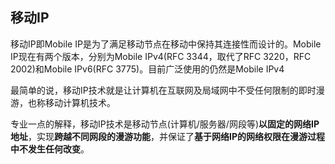 ## 移动IP
移动IP即Mobile IP是为了满足移动节点在移动中保持其连接性而设计的。Mobile IP现在有两个版本，分别为Mobile IPv4(RFC 3344，取代了RFC 3220，RFC 2002)和Mobile IPv6(RFC 3775)。目前广泛使用的仍然是Mobile IPv4

最简单的说，移动IP技术就是让计算机在互联网及局域网中不受任何限制的即时漫游，也称移动计算机技术。

专业一点的解释，移动IP技术是移动节点(计算机/服务器/网段等)**以固定的网络IP地址**，实现**跨越不同网段的漫游功能**，并保证了**基于网络IP的网络权限在漫游过程中不发生任何改变**。
